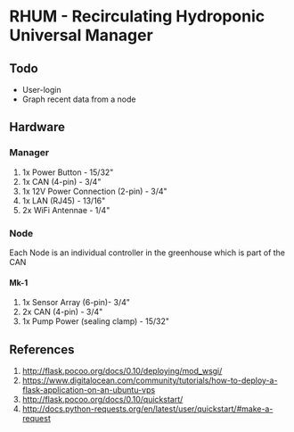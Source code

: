 # RHUM - Recirculating Hydroponic Universal Manager

## Todo 
* User-login
* Graph recent data from a node

## Hardware

### Manager
1. 1x Power Button - 15/32"
2. 1x CAN (4-pin) - 3/4"
3. 1x 12V Power Connection (2-pin) - 3/4"
4. 1x LAN (RJ45) - 13/16"
5. 2x WiFi Antennae - 1/4"

### Node
Each Node is an individual controller in the greenhouse which is part of the CAN

#### Mk-1
1. 1x Sensor Array (6-pin)- 3/4"
2. 2x CAN (4-pin) - 3/4"
3. 1x Pump Power (sealing clamp) - 15/32"

## References
1. http://flask.pocoo.org/docs/0.10/deploying/mod_wsgi/
2. https://www.digitalocean.com/community/tutorials/how-to-deploy-a-flask-application-on-an-ubuntu-vps
3. http://flask.pocoo.org/docs/0.10/quickstart/
4. http://docs.python-requests.org/en/latest/user/quickstart/#make-a-request

